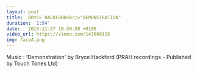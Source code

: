 ```yaml
---
layout: post
title:  BRYCE HACKFORD<br/>"DEMONSTRATION"
duration: '2:54'
date:   2015-11-27 19:50:58 +0100
video_url: https://vimeo.com/143600115
img: faceA.png
---
```


Music : ‘Demonstration' by Bryce Hackford
(PRAH recordings - Published by Touch Tones Ltd)
<BR>
	<BR><BR>